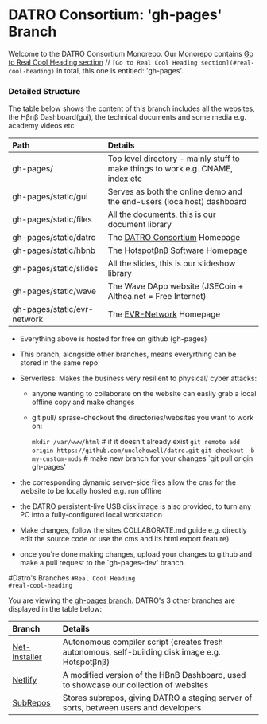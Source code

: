 # DATRO Consortium: 'gh-pages' Branch 

Welcome to the DATRO Consortium Monorepo.
Our Monorepo contains [Go to Real Cool Heading section](#real-cool-heading) // `[Go to Real Cool Heading section](#real-cool-heading)` in total, this one is entitled: 'gh-pages'.

### Detailed Structure

The table below shows the content of this branch includes all the websites, the Hβnβ Dashboard(gui), the technical documents and some media e.g. academy videos etc
    
| Path                      | Details                                                                             |
|:--------------------------|:------------------------------------------------------------------------------------|
|gh-pages/                  | Top level directory - mainly stuff to make things to work e.g. CNAME, index etc     |
|gh-pages/static/gui        | Serves as both the online demo and the end-users (localhost) dashboard              |
|gh-pages/static/files      | All the documents, this is our document library                                     |
|gh-pages/static/datro      | The [DATRO Consortium](https://datro.world "DATRO Consortium") Homepage             |
|gh-pages/static/hbnb       | The [Hotspotβnβ Software](https://hbnb.datro.world "Hotspotβnβ Software") Homepage  |
|gh-pages/static/slides     | All the slides, this is our slideshow library                                       |
|gh-pages/static/wave       | The Wave DApp website (JSECoin + Althea.net = Free Internet)                        |
|gh-pages/static/evr-network| The [EVR-Network](https://evr-network.datro.world "EVR-Network") Homepage           |


  - Everything above is hosted for free on github (gh-pages)
  - This branch, alongside other branches, means everyrthing can be stored in the same repo
  - Serverless: Makes the business very resilient to physical/ cyber attacks:
     - anyone wanting to collaborate on the website can easily grab a local offline copy and make changes
     - git pull/ sprase-checkout the directories/websites you want to work on:

         `mkdir /var/www/html` # if it doesn't already exist
         `git remote add origin https://github.com/unclehowell/datro.git`
         `git checkout -b my-custom-mods` # make new branch for your changes
         `git pull origin gh-pages'

  - the corresponding dynamic server-side files allow the cms for the website to be locally hosted e.g. run offline
  - the DATRO persistent-live USB disk image is also provided, to turn any PC into a fully-configured local workstation
  - Make changes, follow the sites COLLABORATE.md guide e.g. directly edit the source code or use the cms and its html export feature)
  - once you're done making changes, upload your changes to github and make a pull request to the `gh-pages-dev' branch.

#Datro's Branches
`#Real Cool Heading`  
`#real-cool-heading` 

You are viewing the [gh-pages branch](https://github.com/unclehowell/datro/tree/gh-pages "gh-pages branch").
DATRO's 3 other branches are displayed in the table below:

| Branch                    | Details                                                                             |
|:--------------------------|:------------------------------------------------------------------------------------|
|[Net-Installer](https://github.com/unclehowell/datro/tree/net-installer "DATRO Net-Installer Branch") | Autonomous compiler script (creates fresh autonomous, self-building disk image e.g. Hotspotβnβ) |
|[Netlify](https://github.com/unclehowell/datro/tree/netlify "DATRO Netlify Branch") | A modified version of the HBnB Dashboard, used to showcase our collection of websites |
|[SubRepos](https://github.com/unclehowell/datro/tree/subrepos "DATRO SubRepos Branch") | Stores subrepos, giving DATRO a staging server of sorts, between users and developers |

 


  
  
    
      
        
          
    
  

